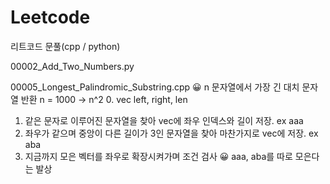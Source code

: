 # Leetcode

리트코드 문풀(cpp / python)

00002_Add_Two_Numbers.py

00005_Longest_Palindromic_Substring.cpp
😀 n 문자열에서 가장 긴 대치 문자열 반환
n = 1000 -> n^2
0. vec left, right, len
1. 같은 문자로 이루어진 문자열을 찾아 vec에 좌우 인덱스와 길이 저장. ex aaa
2. 좌우가 같으며 중앙이 다른 길이가 3인 문자열을 찾아 마찬가지로 vec에 저장. ex aba
3. 지금까지 모은 벡터를 좌우로 확장시켜가며 조건 검사
😀 aaa, aba를 따로 모은다는 발상
